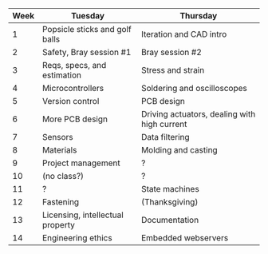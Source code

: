 Week|Tuesday|Thursday
---|---|---
1|Popsicle sticks and golf balls| Iteration and CAD intro
2|Safety, Bray session #1| Bray session #2
3|Reqs, specs, and estimation| Stress and strain
4|Microcontrollers|Soldering and oscilloscopes
5|Version control|PCB design
6|More PCB design|Driving actuators, dealing with high current
7|Sensors|Data filtering
8|Materials|Molding and casting
9|Project management|?
10|(no class?)|?
11|?|State machines
12|Fastening|(Thanksgiving)
13|Licensing, intellectual property| Documentation
14|Engineering ethics|Embedded webservers
